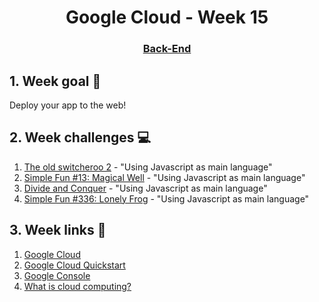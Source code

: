 <h1 align="center">Google Cloud - Week 15</h1>
<h3 align="center"><a href="https://www.techopedia.com/definition/29568/back-end-developer" target="_blank">Back-End</a></h3>

## 1. Week goal 🏁
<p>Deploy your app to the web!</p>

## 2. Week challenges 💻
1. [The old switcheroo 2](https://www.codewars.com/kata/55d6a0e4ededb894be000005)  - "Using Javascript as main language"
2. [Simple Fun #13: Magical Well](https://www.codewars.com/kata/588463cae61257e44600006d) - "Using Javascript as main language"
3. [Divide and Conquer](https://www.codewars.com/kata/57eaec5608fed543d6000021) - "Using Javascript as main language"
4. [Simple Fun #336: Lonely Frog](https://www.codewars.com/kata/5954b48ad8e0053403000040) - "Using Javascript as main language"

## 3. Week links 🔗
1. [Google Cloud](https://www.youtube.com/watch?v=5RGyepqiEGw&ab_channel=GoogleCloudTech)
2. [Google Cloud Quickstart](https://cloud.google.com/sdk/docs/quickstart)
3. [Google Console](https://console.cloud.google.com)
4. [What is cloud computing?](https://www.youtube.com/watch?v=M988_fsOSWo&ab_channel=Simplilearn)